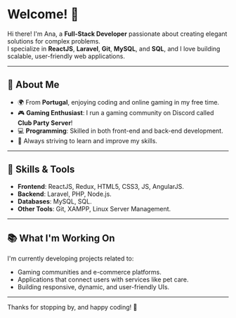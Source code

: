 # Welcome! 👋

Hi there! I'm Ana, a **Full-Stack Developer** passionate about creating elegant solutions for complex problems.  
I specialize in **ReactJS**, **Laravel**, **Git**, **MySQL**, and **SQL**, and I love building scalable, user-friendly web applications.

---

## 🌟 About Me

- 🌍 From **Portugal**, enjoying coding and online gaming in my free time.  
- 🎮 **Gaming Enthusiast**: I run a gaming community on Discord called **Club Party Server**!  
- 💻 **Programming**: Skilled in both front-end and back-end development.  
- 🎯 Always striving to learn and improve my skills.

---

## 🔧 Skills & Tools

- **Frontend**: ReactJS, Redux, HTML5, CSS3, JS, AngularJS.
- **Backend**: Laravel, PHP, Node.js.  
- **Databases**: MySQL, SQL.  
- **Other Tools**: Git, XAMPP, Linux Server Management.

---

## 📚 What I'm Working On

I'm currently developing projects related to:  
- Gaming communities and e-commerce platforms.  
- Applications that connect users with services like pet care.  
- Building responsive, dynamic, and user-friendly UIs.

---

Thanks for stopping by, and happy coding! 🚀
